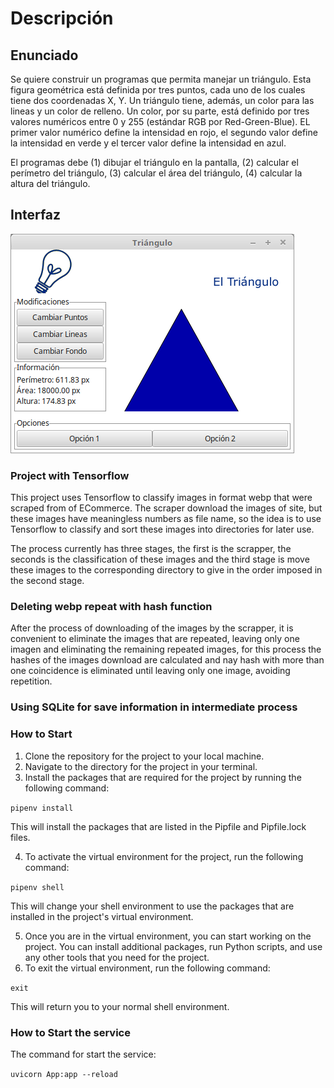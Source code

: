 # Descripción

## Enunciado

Se quiere construir un programas que permita manejar un triángulo.
Esta figura geométrica está definida por tres puntos, cada uno de los cuales tiene
dos coordenadas X, Y.
Un triángulo tiene, además, un color para las lineas y un color de relleno.
Un color, por su parte, está definido por tres valores numéricos entre 0 y 255
(estándar RGB por Red-Green-Blue).
EL primer valor numérico define la intensidad en rojo, el segundo valor define
la intensidad en verde y el tercer valor define la intensidad en azul.

El programas debe (1) dibujar el triángulo en la pantalla, (2) calcular el
perímetro del triángulo, (3) calcular el área del triángulo, (4) calcular la altura
del triángulo.

## Interfaz

![GUI](Docs/Specs/GUI.png)

### Project with Tensorflow

This project uses Tensorflow to classify images in format webp that were scraped 
from of ECommerce. The scraper download the images of site, but these images 
have meaningless numbers as file name, so the idea is to use Tensorflow to classify
and sort these images into directories for later use.

The process currently has three stages, the first is the scrapper, the seconds is the
classification of these images and the third stage is move these images to the
corresponding directory to give in the order imposed in the second stage.

### Deleting webp repeat with hash function

After the process of downloading of the images by the scrapper, it is convenient to 
eliminate the images that are repeated, leaving only one imagen and eliminating the
remaining repeated images, for this process the hashes of the images download are
calculated and nay hash with more than one coincidence is eliminated until leaving
only one image, avoiding repetition.


### Using SQLite for save information in intermediate process



### How to Start

1. Clone the repository for the project to your local machine.
2. Navigate to the directory for the project in your terminal. 
3. Install the packages that are required for the project by running the following command:

`pipenv install`

This will install the packages that are listed in the Pipfile and Pipfile.lock files.

4. To activate the virtual environment for the project, run the following command:

`pipenv shell`

This will change your shell environment to use the packages that are installed in the project's virtual environment.

5. Once you are in the virtual environment, you can start working on the project. You can install additional packages, run Python scripts, and use any other tools that you need for the project.
6. To exit the virtual environment, run the following command:

`exit`

This will return you to your normal shell environment.

### How to Start the service

The command for start the service:

`uvicorn App:app --reload`